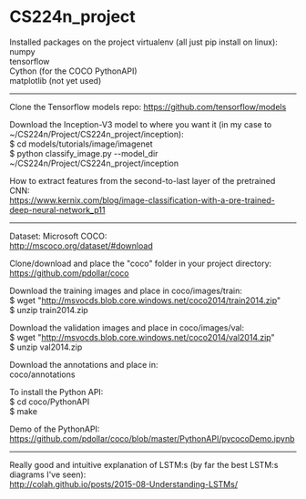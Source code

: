 # CS224n_project

Installed packages on the project virtualenv (all just pip install on linux):  
numpy  
tensorflow  
Cython (for the COCO PythonAPI)  
matplotlib (not yet used)  

********  

Clone the Tensorflow models repo: https://github.com/tensorflow/models  

Download the Inception-V3 model to where you want it (in my case to ~/CS224n/Project/CS224n_project/inception):  
$ cd models/tutorials/image/imagenet  
$ python classify_image.py --model_dir ~/CS224n/Project/CS224n_project/inception 

How to extract features from the second-to-last layer of the pretrained CNN:  
https://www.kernix.com/blog/image-classification-with-a-pre-trained-deep-neural-network_p11  

******   

Dataset: Microsoft COCO:  
http://mscoco.org/dataset/#download  

Clone/download and place the "coco" folder in your project directory:  
https://github.com/pdollar/coco  

Download the training images and place in coco/images/train:  
$ wget "http://msvocds.blob.core.windows.net/coco2014/train2014.zip"  
$ unzip train2014.zip  

Download the validation images and place in coco/images/val:  
$ wget "http://msvocds.blob.core.windows.net/coco2014/val2014.zip"  
$ unzip val2014.zip  

Download the annotations and place in:  
coco/annotations  

To install the Python API:  
$ cd coco/PythonAPI  
$ make  

Demo of the PythonAPI:  
https://github.com/pdollar/coco/blob/master/PythonAPI/pycocoDemo.ipynb

*******

Really good and intuitive explanation of LSTM:s (by far the best LSTM:s diagrams I've seen):  
http://colah.github.io/posts/2015-08-Understanding-LSTMs/

